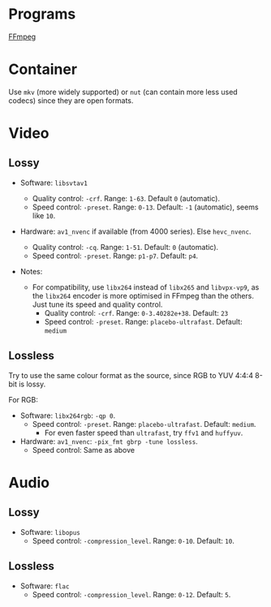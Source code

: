 # Programs
[FFmpeg](https://ffmpeg.org)

# Container
Use `mkv` (more widely supported) or `nut` (can contain more less used codecs) since they are open formats.

# Video

## Lossy
* Software: `libsvtav1`
  * Quality control: `-crf`. Range: `1-63`. Default `0` (automatic).
  * Speed control: `-preset`. Range: `0-13`. Default: `-1` (automatic), seems like `10`.
* Hardware: `av1_nvenc` if available (from 4000 series). Else `hevc_nvenc`.
  * Quality control: `-cq`. Range: `1-51`. Default: `0` (automatic).
  * Speed control: `-preset`. Range: `p1-p7`. Default: `p4`.

* Notes:
  * For compatibility, use `libx264` instead of `libx265` and `libvpx-vp9`, as the `libx264` encoder is more optimised in FFmpeg than the others. Just tune its speed and quality control.
    * Quality control: `-crf`. Range: `0-3.40282e+38`. Default: `23`
    * Speed control: `-preset`. Range: `placebo-ultrafast`. Default: `medium`

## Lossless
Try to use the same colour format as the source, since RGB to YUV 4:4:4 8-bit is lossy.

For RGB:
* Software: `libx264rgb`: `-qp 0`. 
  * Speed control: `-preset`. Range: `placebo-ultrafast`. Default: `medium`.
    * For even faster speed than `ultrafast`, try `ffv1` and `huffyuv`.
* Hardware: `av1_nvenc`: `-pix_fmt gbrp -tune lossless`.
  * Speed control: Same as above


# Audio

## Lossy
* Software: `libopus`
  * Speed control: `-compression_level`. Range: `0-10`. Default: `10`.

## Lossless
* Software: `flac`
  * Speed control: `-compression_level`. Range: `0-12`. Default: `5`.
